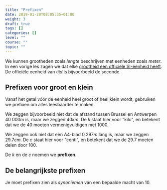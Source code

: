 ```yaml
---
title: "Prefixen"
date: 2019-01-28T08:05:35+01:00
weight: 3
draft: true
tags: []
categories: []
level: ""
course: ""
topic: ""
---
```

We kunnen grootheden zoals *lengte* beschrijven met eenheden zoals *meter*. In een vorige les zagen we dat elke [grootheid een officiële SI-eenheid heeft](../intro#si-eenheden-maken-duidelijke-afspraken). De officiële eenheid van *tijd* is bijvoorbeeld de seconde.

## Prefixen voor groot en klein
Vanaf het getal vóór de eenheid heel groot of heel klein wordt, gebruiken we prefixen om alles leesbaarder te maken.

We zeggen bijvoorbeeld niet dat de afstand tussen Brussel en Antwerpen $40\ 000m$ is, maar we zeggen $40 km$. De $k$ staat hier voor "kilo", en betekent dat we de $40$ moeten vermenigvuldigen met $1000$.

We zeggen ook niet dat een A4-blad $0.297m$ lang is, maar we zeggen $29.7cm$. De $c$ staat hier voor "centi", en betekent dat we de $29.7$ moeten delen door $100$.

De $k$ en de $c$ noemen we **prefixen**.

## De belangrijkste prefixen
Je moet prefixen zien als *synoniemen* van een bepaalde macht van $10$.